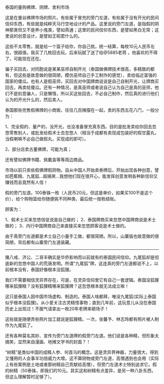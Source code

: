 泰国的量购佛牌、阴牌、舍利市场

这是在曼谷佛牌市场的照片。有些属于冒充的旁门左道，有些属于没有开光的民间信仰东西，有些就是纯粹天马行空地设计的产品。这里说的旁门左道，是指假的阴神那类但又不是养小鬼类，譬如燕通；这里的民间信仰东西，是譬如黑白无常；这里说的创意设计，是譬如王昭君什么的。

这些不太零售，就是给一个篮子给你，你自己挑，统一结算，每枚10元人民币左右，很超值。我买了几枚回去玩，后来玩腻了送了给@5885老蒋 ，他喜欢的不得了，可能现在还在。

骗子买回去，对同胞说是某某巫师自制开光（泰国做佛牌技术很高，多精致的都有，但这些是故意做的很简陋，模仿巫师自己手工制作的感觉），卖给临近富强的国家的傻瓜。也有人是假巫师，买回去对中国牌商说说是自己自制开光，让牌商买回去，再卖给傻瓜。还有一种情况，是真巫师或者说自己认为自己是真的巫师，他们不是刻意骗人，只是懒惰，所以买这些回去，不必自己制作，然后真的进行他们认为的开光什么的，然后卖人。

泰国那些兜售假佛牌的小商贩，往往几百摊摆在一起，卖的东西五花八门，一般分为：

1、完全假的、量产的，没开光，也没准备冒充真东西。目的是批发卖给你回去忽悠零售别人，或批发给假术士去忽悠人（相当于成都有卖现成包装好的假甘露丸，当假喇嘛不必自己做假丸，买现成的即可）。

2、部分店卖古董佛牌，可能为真；

还有譬如佛牌书籍、佩戴盒等等周边商品。

市场以前只卖些假佛牌假阴物。自从中国人开始卖泰牌后，开始出现各种创意，譬如芭蕉精、九尾狐…超搞笑…我想他们现在很开心，能发挥创意发明各种新信仰又赚钱而且竟然有人信！

假的旁门左道。100泰铢一枚（人民币20元，但这是单价，如果买100不是这个价），给个购物篮给你随便挑不同种类，最后统一按枚结账。

顾客为：

1、假术士买来忽悠信徒说是自己做的；
2、泰国牌商买来忽悠中国牌商说是术士做的；
3、内行中国牌商自己来直接买来忽悠顾客说是术士做的。

由于真旁门左道都是术士自己小量手工做，都很简陋。所以，山寨版也故意做的很简陋，背后都有山寨旁门左道装藏。

----------------------------

猪八戒、济公、二哥丰确实是华侨影响而以前就有的泰国民间信仰。九尾狐却是彻底新的忽悠中国人的荒唐发明。所谓“九尾狐”牌，这连真的旁门左道都说不上，以前根本没有，泰国好像根本没狐狸。

我们不需要相信灵异界存在，可是，在灵异信仰里它有自己一套逻辑。泰国没狐狸哪来狐狸精？没有狐狸精哪来狐狸牌？这忽悠根本就无法成立嘛！

这只是泰国人因中国市场虚构、制造的。泰国人啥都拜，唯没九尾狐(实际上泰国似乎根本没狐狸)。从小爱关注古灵精怪事物；直到几年前，这玩意儿从没在泰国历史上出现过！不服气请拿出一枚20年老牌来砸场子！

这些就是随便弄些照片加工就说是狐狸精。一次，张馨予、林志玲都有照片被人制作为九尾狐了。

还有各种莫名其妙、宣传为旁门左道牌的假旁门左道。他们说是各种精，但形象太搞笑，显然来自漫画、地摊文学书的封面？！

“树精”是类似中国的成精人参、何首乌的概念。这是灵异界神器，力量很大，得到又懂用的人会事半功倍威力大增。这不算阴物或旁门左道，高僧遇到也会用（实际上有些案例是土地或者那树精自己贡献给高僧），但旁门左道术士特别追求它。假的树精（50泰铢，即我们的10元。其实这和树精有点差异，是另一种八卦东西，但这么理解暂时足够了）。
